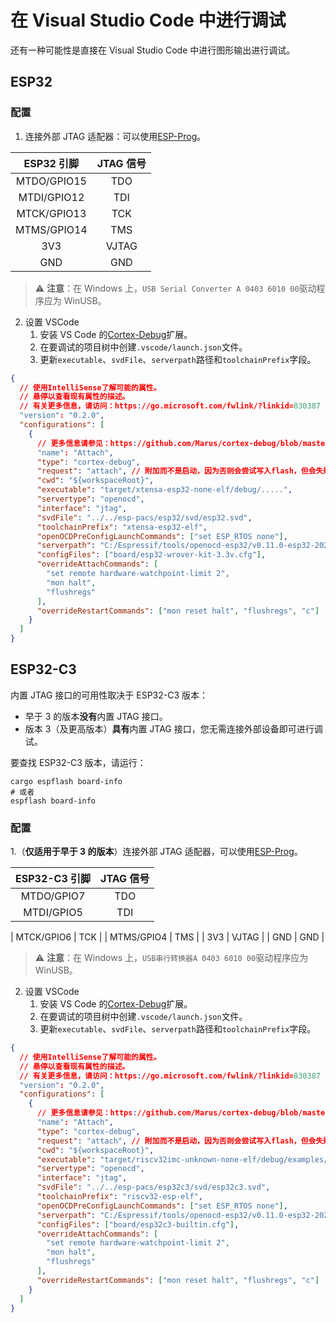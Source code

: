# 在 Visual Studio Code 中进行调试

还有一种可能性是直接在 Visual Studio Code 中进行图形输出进行调试。

## ESP32

### 配置

1. 连接外部 JTAG 适配器：可以使用[ESP-Prog][esp-prog]。

| ESP32 引脚  | JTAG 信号 |
| :---------: | :-------: |
| MTDO/GPIO15 |    TDO    |
| MTDI/GPIO12 |    TDI    |
| MTCK/GPIO13 |    TCK    |
| MTMS/GPIO14 |    TMS    |
|     3V3     |   VJTAG   |
|     GND     |    GND    |

> ⚠️ **注意**：在 Windows 上，`USB Serial Converter A 0403 6010 00`驱动程序应为 WinUSB。

2. 设置 VSCode
   1. 安装 VS Code 的[Cortex-Debug][cortex-debug]扩展。
   2. 在要调试的项目树中创建`.vscode/launch.json`文件。
   3. 更新`executable`、`svdFile`、`serverpath`路径和`toolchainPrefix`字段。

```json
{
  // 使用IntelliSense了解可能的属性。
  // 悬停以查看现有属性的描述。
  // 有关更多信息，请访问：https://go.microsoft.com/fwlink/?linkid=830387
  "version": "0.2.0",
  "configurations": [
    {
      // 更多信息请参见：https://github.com/Marus/cortex-debug/blob/master/package.json
      "name": "Attach",
      "type": "cortex-debug",
      "request": "attach", // 附加而不是启动，因为否则会尝试写入flash，但会失败
      "cwd": "${workspaceRoot}",
      "executable": "target/xtensa-esp32-none-elf/debug/.....",
      "servertype": "openocd",
      "interface": "jtag",
      "svdFile": "../../esp-pacs/esp32/svd/esp32.svd",
      "toolchainPrefix": "xtensa-esp32-elf",
      "openOCDPreConfigLaunchCommands": ["set ESP_RTOS none"],
      "serverpath": "C:/Espressif/tools/openocd-esp32/v0.11.0-esp32-20220411/openocd-esp32/bin/openocd.exe",
      "configFiles": ["board/esp32-wrover-kit-3.3v.cfg"],
      "overrideAttachCommands": [
        "set remote hardware-watchpoint-limit 2",
        "mon halt",
        "flushregs"
      ],
      "overrideRestartCommands": ["mon reset halt", "flushregs", "c"]
    }
  ]
}
```

[esp-prog]: https://docs.espressif.com/projects/espressif-esp-iot-solution/en/latest/hw-reference/ESP-Prog_guide.html
[cortex-debug]: https://marketplace.visualstudio.com/items?itemName=marus25.cortex-debug

## ESP32-C3

内置 JTAG 接口的可用性取决于 ESP32-C3 版本：

- 早于 3 的版本**没有**内置 JTAG 接口。
- 版本 3（及更高版本）**具有**内置 JTAG 接口，您无需连接外部设备即可进行调试。

要查找 ESP32-C3 版本，请运行：

```shell
cargo espflash board-info
# 或者
espflash board-info
```

### 配置

1.（**仅适用于早于 3 的版本**）连接外部 JTAG 适配器，可以使用[ESP-Prog][esp-prog]。

| ESP32-C3 引脚 | JTAG 信号 |
| :-----------: | :-------: |
|  MTDO/GPIO7   |    TDO    |
|  MTDI/GPIO5   |    TDI    |

| MTCK/GPIO6 | TCK |
| MTMS/GPIO4 | TMS |
| 3V3 | VJTAG |
| GND | GND |

> ⚠️ **注意**：在 Windows 上，`USB串行转换器A 0403 6010 00`驱动程序应为 WinUSB。

2. 设置 VSCode
   1. 安装 VS Code 的[Cortex-Debug][cortex-debug]扩展。
   2. 在要调试的项目树中创建`.vscode/launch.json`文件。
   3. 更新`executable`、`svdFile`、`serverpath`路径和`toolchainPrefix`字段。

```json
{
  // 使用IntelliSense了解可能的属性。
  // 悬停以查看现有属性的描述。
  // 有关更多信息，请访问：https://go.microsoft.com/fwlink/?linkid=830387
  "version": "0.2.0",
  "configurations": [
    {
      // 更多信息请参见：https://github.com/Marus/cortex-debug/blob/master/package.json
      "name": "Attach",
      "type": "cortex-debug",
      "request": "attach", // 附加而不是启动，因为否则会尝试写入flash，但会失败
      "cwd": "${workspaceRoot}",
      "executable": "target/riscv32imc-unknown-none-elf/debug/examples/usb_serial_jtag", //
      "servertype": "openocd",
      "interface": "jtag",
      "svdFile": "../../esp-pacs/esp32c3/svd/esp32c3.svd",
      "toolchainPrefix": "riscv32-esp-elf",
      "openOCDPreConfigLaunchCommands": ["set ESP_RTOS none"],
      "serverpath": "C:/Espressif/tools/openocd-esp32/v0.11.0-esp32-20220411/openocd-esp32/bin/openocd.exe",
      "configFiles": ["board/esp32c3-builtin.cfg"],
      "overrideAttachCommands": [
        "set remote hardware-watchpoint-limit 2",
        "mon halt",
        "flushregs"
      ],
      "overrideRestartCommands": ["mon reset halt", "flushregs", "c"]
    }
  ]
}
```
